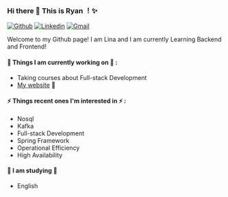 ### Hi there 👋 This is Ryan ！✨ 
 
 
[![Github](https://img.shields.io/badge/-Github-000?style=flat&logo=Github&logoColor=white)](https://github.com/FangZiyang)
[![Linkedin](https://img.shields.io/badge/-LinkedIn-blue?style=flat&logo=Linkedin&logoColor=white)](https://www.linkedin.com/in/ziyang-fang/)
[![Gmail](https://img.shields.io/badge/-Gmail-c14438?style=flat&logo=Gmail&logoColor=white)](fangz58@mcmaster.ca)
 
Welcome to my Github page! I am Lina and I am currently Learning Backend and Frontend!  
 
 
#### 🌱 Things I am currently working on 🌱 : 
- Taking courses about Full-stack Development  
- [My website](https://fangziyang.github.io/personal-portfolio/) 🚀 
 
 
#### ⚡ Things recent ones I'm interested in ⚡ : 
- Nosql
- Kafka
- Full-stack Development
- Spring Framework
- Operational Efficiency
- High Availability
#### 🌻 I am studying 🌻
- English
